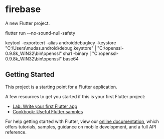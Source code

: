 # firebase

A new Flutter project.

flutter run --no-sound-null-safety

keytool -exportcert -alias androiddebugkey -keystore "C:\Users\mudas\.android\debug.keystore" | "C:\openssl-0.9.8k_WIN32\bin\openssl" sha1 -binary | "C:\openssl-0.9.8k_WIN32\bin\openssl" base64
      

## Getting Started

This project is a starting point for a Flutter application.

A few resources to get you started if this is your first Flutter project:

- [Lab: Write your first Flutter app](https://flutter.dev/docs/get-started/codelab)
- [Cookbook: Useful Flutter samples](https://flutter.dev/docs/cookbook)

For help getting started with Flutter, view our
[online documentation](https://flutter.dev/docs), which offers tutorials,
samples, guidance on mobile development, and a full API reference.
